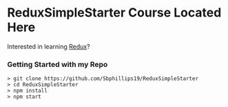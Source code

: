 # ReduxSimpleStarter Course Located Here

Interested in learning [Redux](https://www.udemy.com/react-redux/)?

### Getting Started with my Repo

```
> git clone https://github.com/Sbphillips19/ReduxSimpleStarter
> cd ReduxSimpleStarter
> npm install
> npm start
```
